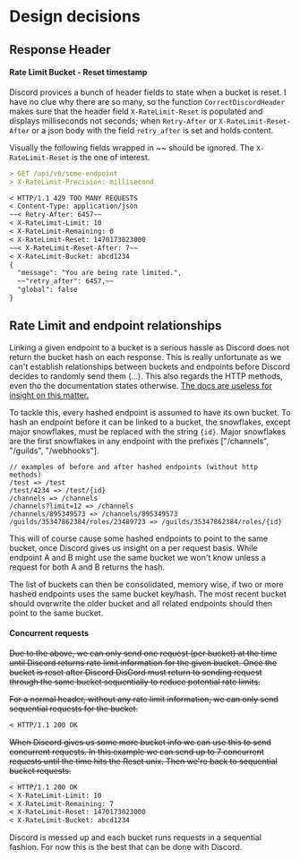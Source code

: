 # Design decisions

## Response Header 

#### Rate Limit Bucket - Reset timestamp
Discord provices a bunch of header fields to state when a bucket is reset. I have no clue why there are so many, so the function `CorrectDiscordHeader` makes sure that the header field `X-RateLimit-Reset` is populated and displays milliseconds not seconds; when `Retry-After` or `X-RateLimit-Reset-After` or a json body with the field `retry_after` is set and holds content.

Visually the following fields wrapped in ~~ should be ignored. The `X-RateLimit-Reset` is the one of interest.
```markdown
> GET /api/v6/some-endpoint
> X-RateLimit-Precision: millisecond

< HTTP/1.1 429 TOO MANY REQUESTS
< Content-Type: application/json
~~< Retry-After: 6457~~
< X-RateLimit-Limit: 10
< X-RateLimit-Remaining: 0
< X-RateLimit-Reset: 1470173023000
~~< X-RateLimit-Reset-After: 7~~
< X-RateLimit-Bucket: abcd1234
{
  "message": "You are being rate limited.",
  ~~"retry_after": 6457,~~
  "global": false
}
```

## Rate Limit and endpoint relationships
Linking a given endpoint to a bucket is a serious hassle as Discord does not return the bucket hash on each response. This is really unfortunate as we can't establish relationships between buckets and endpoints before Discord decides to randomly send them (...). This also regards the HTTP methods, even tho the documentation states otherwise. [The docs are useless for insight on this matter.](https://github.com/discordapp/discord-api-docs/issues/1135)

To tackle this, every hashed endpoint is assumed to have its own bucket. To hash an endpoint before it can be linked to a bucket, the snowflakes, except major snowflakes, must be replaced with the string `{id}`.  Major snowflakes are the first snowflakes in any endpoint with the prefixes ["/channels", "/guilds", "/webhooks"].

``` 
// examples of before and after hashed endpoints (without http methods)
/test => /test
/test/4234 => /test/{id}
/channels => /channels 
/channels?limit=12 => /channels 
/channels/895349573 => /channels/895349573
/guilds/35347862384/roles/23489723 => /guilds/35347862384/roles/{id}
```

This will of course cause some hashed endpoints to point to the same bucket, once Discord gives us insight on a per request basis. While endpoint A and B might use the same bucket we won't know unless a request for both A and B returns the hash. 

The list of buckets can then be consolidated, memory wise, if two or more hashed endpoints uses the same bucket key/hash. The most recent bucket should overwrite the older bucket and all related endpoints should then point to the same bucket.

#### Concurrent requests
~~Due to the above, we can only send one request (per bucket) at the time until Discord returns rate limit information for the given bucket. Once the bucket is reset after Discord DisGord must return to sending request through the same bucket sequentially to reduce potential rate limits.~~

~~For a normal header, without any rate limit information, we can only send sequential requests for the bucket.~~
```markdown
< HTTP/1.1 200 OK
```

~~When Discord gives us some more bucket info we can use this to send concurrent requests. In this example we can send up to 7 concurrent requests until the time hits the Reset unix. Then we're back to sequential bucket requests.~~
```markdown
< HTTP/1.1 200 OK
< X-RateLimit-Limit: 10
< X-RateLimit-Remaining: 7
< X-RateLimit-Reset: 1470173023000
< X-RateLimit-Bucket: abcd1234
```

Discord is messed up and each bucket runs requests in a sequential fashion. For now this is the best that can be done with Discord.